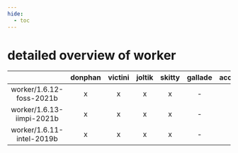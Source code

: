 ```yaml
---
hide:
  - toc
---
```


detailed overview of worker
===========================

| |donphan|victini|joltik|skitty|gallade|accelgor|swalot|doduo|
| :---: | :---: | :---: | :---: | :---: | :---: | :---: | :---: | :---: |
|worker/1.6.12-foss-2021b|x|x|x|x|-|x|x|x|
|worker/1.6.13-iimpi-2021b|x|x|x|x|-|x|x|x|
|worker/1.6.11-intel-2019b|x|x|x|x|-|-|-|x|
